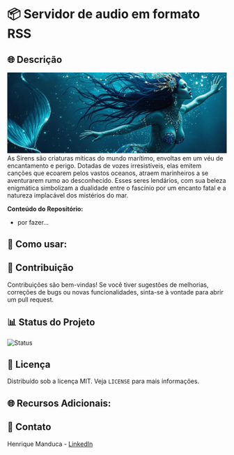# 📦 Servidor de audio em formato RSS

## 🌐 Descrição

![Sirens](https://raw.githubusercontent.com/henriquemanduca/cdn/refs/heads/main/assets/sirens_banner.jpg)
As Sirens são criaturas míticas do mundo marítimo, envoltas em um véu de encantamento e perigo. Dotadas de vozes irresistíveis, elas emitem canções que ecoarem pelos vastos oceanos, atraem marinheiros a se aventurarem rumo ao desconhecido. Esses seres lendários, com sua beleza enigmática  simbolizam a dualidade entre o fascínio por um encanto fatal e a natureza implacável dos mistérios do mar.



**Conteúdo do Repositório:**

* por fazer...

## 🚀 Como usar:



## 🤝 Contribuição

Contribuições são bem-vindas! Se você tiver sugestões de melhorias, correções de bugs ou novas funcionalidades, sinta-se à vontade para abrir um pull request.

## 📊 Status do Projeto

![Status](https://img.shields.io/badge/Status-Em%20Desenvolvimento-yellow)

## 📄 Licença

Distribuído sob a licença MIT. Veja `LICENSE` para mais informações.

## 🌐 Recursos Adicionais:


## 📧 Contato

Henrique Manduca - [LinkedIn](https://www.linkedin.com/in/henrique-manduca)



